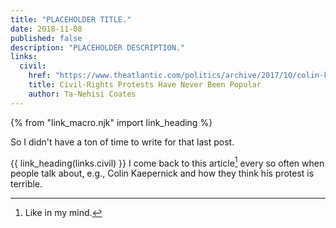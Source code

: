 ```yaml
---
title: "PLACEHOLDER TITLE."
date: 2018-11-08
published: false
description: "PLACEHOLDER DESCRIPTION."
links:
  civil:
    href: "https://www.theatlantic.com/politics/archive/2017/10/colin-kaepernick/541845/"
    title: Civil-Rights Protests Have Never Been Popular
    author: Ta-Nehisi Coates
---
```


{% from "link_macro.njk" import link_heading %}

So I didn't have a ton of time to write for that last post.

{{ link_heading(links.civil) }}
I come back to this article[^1] every so often when people talk about, e.g., Colin Kaepernick and how they think his protest is terrible.

[^1]: Like in my mind.
